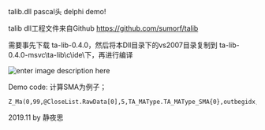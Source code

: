 talib.dll  pascal头   delphi demo!



talib dll工程文件来自Github  https://github.com/sumorf/talib


需要事先下载  ta-lib-0.4.0，然后将本Dll目录下的vs2007目录复制到 ta-lib-0.4.0-msvc\ta-lib\c\ide\下，再进行编译



![enter image description here](https://github.com/UserWenxin/talib4Pascal/blob/master/images/Demo.jpg?raw=true)


Demo code:  计算SMA为例子； 

    Z_Ma(0,99,@CloseList.RawData[0],5,TA_MAType.TA_MAType_SMA{0},outbegidx,outnbelement,@MaList.RawData[0]);


2019.11 by 静夜思
